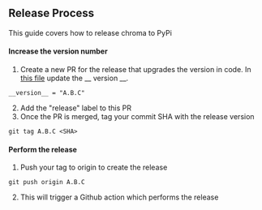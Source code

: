 ## Release Process

This guide covers how to release chroma to PyPi

#### Increase the version number
1. Create a new PR for the release that upgrades the version in code. In [this file](https://github.com/chroma-core/chroma/blob/main/chromadb/__init__.py) update the __ version __.
```
__version__ = "A.B.C"
```
2. Add the "release" label to this PR
3. Once the PR is merged, tag your commit SHA with the release version
```
git tag A.B.C <SHA>
```

#### Perform the release
1. Push your tag to origin to create the release
```
git push origin A.B.C
```
2. This will trigger a Github action which performs the release
